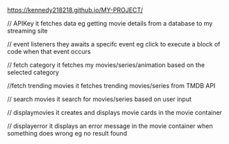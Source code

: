 https://kennedy218218.github.io/MY-PROJECT/

// APIKey 
it fetches data eg getting movie details from a database to my streaming site 

// event listeners
they awaits a specifc event eg click to execute a block of code when that event occurs 

// fetch category
it fetches my movies/series/animation based on the selected category 

//fetch trending movies 
it fetches trending movies/series from TMDB API

// search movies 
it search for movies/series based on user input 

// displaymovies 
it creates and displays movie cards in the movie container 

// displayerror
it displays an error message in the movie container when something does wrong eg no result found 
